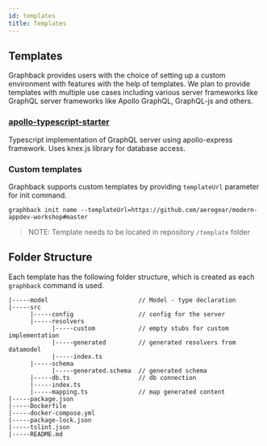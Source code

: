 ```yaml
---
id: templates
title: Templates
---
```

## Templates

Graphback provides users with the choice of setting up a custom environment with features with the help of templates. We plan to provide
templates with multiple use cases including various server frameworks like GraphQL server frameworks like Apollo GraphQL, GraphQL-js and others.

### [apollo-typescript-starter](https://github.com/aerogear/graphback/tree/master/templates/apollo-starter-ts)
Typescript implementation of GraphQL server using apollo-express framework. 
Uses knex.js library for database access.

 
### Custom templates

Graphback supports custom templates by providing `templateUrl` parameter for init command.

```
graphback init name --templateUrl=https://github.com/aerogear/modern-appdev-workshop#master
```

> NOTE: Template needs to be located in repository `/template` folder

## Folder Structure
Each template has the following folder structure, which is created as each `graphback` command is used.

```
|-----model                         // Model - type declaration
|-----src
      |-----config                  // config for the server
      |-----resolvers
            |-----custom            // empty stubs for custom implementation
            |-----generated         // generated resolvers from datamodel
            |-----index.ts
      |-----schema
            |-----generated.schema  // generated schema
      |-----db.ts                   // db connection
      |-----index.ts
      |-----mapping.ts              // map generated content
|-----package.json
|-----Dockerfile
|-----docker-compose.yml
|-----package-lock.json
|-----tslint.json
|-----README.md
```
